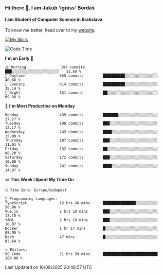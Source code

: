 ### Hi there 👋, I am Jakub 'igniss' Bordáš

#### I am Student of Computer Science in Bratislava
To know me better, head over to my [website](https://bordas.sk).

[![My Skills](https://skillicons.dev/icons?i=js,typescript,html,css,figma,svelte,vue,next,postgresql,nest,express,nodejs)](https://bordas.sk)


<!--START_SECTION:waka-->
![Code Time](http://img.shields.io/badge/Code%20Time-2%2C039%20hrs%2016%20mins-blue)

**I'm an Early 🐤** 

```text
🌞 Morning                190 commits         ███░░░░░░░░░░░░░░░░░░░░░░   11.80 % 
🌆 Daytime                655 commits         ██████████░░░░░░░░░░░░░░░   40.68 % 
🌃 Evening                614 commits         ██████████░░░░░░░░░░░░░░░   38.14 % 
🌙 Night                  151 commits         ██░░░░░░░░░░░░░░░░░░░░░░░   09.38 % 
```
📅 **I'm Most Productive on Monday** 

```text
Monday                   439 commits         ███████░░░░░░░░░░░░░░░░░░   27.27 % 
Tuesday                  196 commits         ███░░░░░░░░░░░░░░░░░░░░░░   12.17 % 
Wednesday                243 commits         ████░░░░░░░░░░░░░░░░░░░░░   15.09 % 
Thursday                 187 commits         ███░░░░░░░░░░░░░░░░░░░░░░   11.61 % 
Friday                   132 commits         ██░░░░░░░░░░░░░░░░░░░░░░░   08.20 % 
Saturday                 172 commits         ███░░░░░░░░░░░░░░░░░░░░░░   10.68 % 
Sunday                   241 commits         ████░░░░░░░░░░░░░░░░░░░░░   14.97 % 
```


📊 **This Week I Spent My Time On** 

```text
🕑︎ Time Zone: Europe/Budapest

💬 Programming Languages: 
TypeScript               12 hrs 46 mins      ███████████████░░░░░░░░░░   58.98 % 
Vue.js                   2 hrs 50 mins       ███░░░░░░░░░░░░░░░░░░░░░░   13.15 % 
YAML                     2 hrs 10 mins       ███░░░░░░░░░░░░░░░░░░░░░░   10.07 % 
Docker                   1 hr 17 mins        █░░░░░░░░░░░░░░░░░░░░░░░░   05.95 % 
Bash                     47 mins             █░░░░░░░░░░░░░░░░░░░░░░░░   03.64 % 

🔥 Editors: 
VS Code                  21 hrs 39 mins      █████████████████████████   100.00 % 
```


 Last Updated on 16/08/2025 20:48:57 UTC
<!--END_SECTION:waka-->
